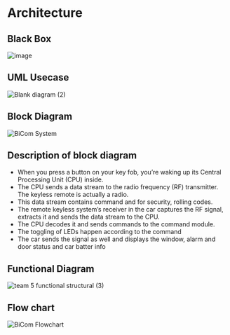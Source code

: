 # Architecture
## Black Box
![image](https://user-images.githubusercontent.com/66207959/157849110-63f1b74f-4038-4317-9270-66fbd8ea2d84.png)

## UML Usecase
![Blank diagram (2)](https://user-images.githubusercontent.com/98849909/157645507-9053bb5b-582c-4482-bb5f-d660d86c1a71.png)
## Block Diagram
![BiCom System](https://user-images.githubusercontent.com/66207959/157849274-f0eb05c1-74af-46bf-8da0-d645bf09e12f.png)
## Description of block diagram
* When you press a button on your key fob, you’re waking up its Central Processing Unit (CPU) inside.
* The CPU sends a data stream to the radio frequency (RF) transmitter. The keyless remote is actually a radio.
* This data stream contains command and for security, rolling codes.
* The remote keyless system’s receiver in the car captures the RF signal, extracts it and sends the data stream to the CPU.
* The CPU decodes it and sends commands to the command module.
* The toggling of LEDs happen according to the command
* The car sends the signal as well and displays the window, alarm and door status and car batter info
## Functional Diagram 
![team 5 functional structural (3)](https://user-images.githubusercontent.com/98849909/157704523-0a78a912-ec27-4792-b581-a785f47024dd.png)
## Flow chart
![BiCom Flowchart](https://user-images.githubusercontent.com/66207959/157873672-74f5dc50-bacd-4999-b864-bc2fe64c4d25.png)

